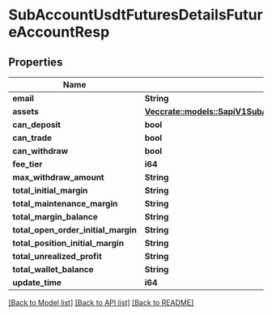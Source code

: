 # SubAccountUsdtFuturesDetailsFutureAccountResp

## Properties

Name | Type | Description | Notes
------------ | ------------- | ------------- | -------------
**email** | **String** |  | 
**assets** | [**Vec<crate::models::SapiV1SubAccountFuturesAccountGet200ResponseAssetsInner>**](_sapi_v1_sub_account_futures_account_get_200_response_assets_inner.md) |  | 
**can_deposit** | **bool** |  | 
**can_trade** | **bool** |  | 
**can_withdraw** | **bool** |  | 
**fee_tier** | **i64** |  | 
**max_withdraw_amount** | **String** |  | 
**total_initial_margin** | **String** |  | 
**total_maintenance_margin** | **String** |  | 
**total_margin_balance** | **String** |  | 
**total_open_order_initial_margin** | **String** |  | 
**total_position_initial_margin** | **String** |  | 
**total_unrealized_profit** | **String** |  | 
**total_wallet_balance** | **String** |  | 
**update_time** | **i64** |  | 

[[Back to Model list]](../README.md#documentation-for-models) [[Back to API list]](../README.md#documentation-for-api-endpoints) [[Back to README]](../README.md)


